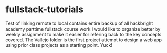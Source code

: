 # fullstack-tutorials
Test of linking remote to local
contains entire backup of all hackbright academy parttime fullstack course work
I would like to organize better by weekly assignment to make it easier for refering back to the key concepts covered.
The Vallejo folder is the first project attempt to design a web app using prior class projects as a starting point. Yuck! 
